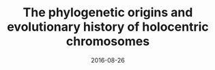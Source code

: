 ---
title: "The phylogenetic origins and evolutionary history of holocentric chromosomes"
collection: publications
permalink: /publication/Escudero et al 2016 Syst Bot
date: 2016-08-26
venue: 'Systematic Botany'
paperurl: '/files/pdf/research/Escudero et al 2016 Syst Bot.pdf'
link: 'https://doi.org/10.1600/036364416X692442'
#code: 'https://doi.org/...'
#github: 'https://github.com/jimarcor/...'
citation: 'Escudero M, <b>Márquez-Corro JI</b>, Hipp AL. 2016. &quot;The phylogenetic origins and evolutionary history of holocentric chromosomes&quot; <i>Systematic Botany</i> 41(3): 580-585. doi:10.1600/036364416X692442'
---